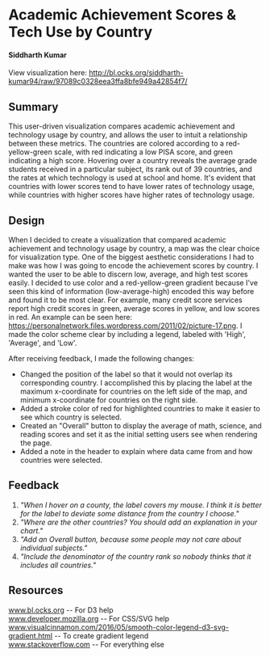 
<h1> Academic Achievement Scores & Tech Use by Country </h1>
<h4> Siddharth Kumar </h4>

View visualization here:
http://bl.ocks.org/siddharth-kumar94/raw/97089c0328eea3ffa8bfe949a42854f7/

<h2> Summary </h2>

This user-driven visualization compares academic achievement and technology usage by country, and allows the user to intuit a relationship between these metrics. The countries are colored according to a red-yellow-green scale, with red indicating a low PISA score, and green indicating a high score. Hovering over a country reveals the average grade students received in a particular subject, its rank out of 39 countries, and the rates at which technology is used at school and home. It's evident that countries with lower scores tend to have lower rates of technology usage, while countries with higher scores have higher rates of technology usage.

<h2> Design </h2>

When I decided to create a visualization that compared academic achievement and technology usage by country, a map was the clear choice for visualization type. One of the biggest aesthetic considerations I had to make was how I was going to encode the achievement scores by country. I wanted the user to be able to discern low, average, and high test scores easily. I decided to use color and a red-yellow-green gradient because I've seen this kind of information (low-average-high) encoded this way before and found it to be most clear. For example, many credit score services report high credit scores in green, average scores in yellow, and low scores in red. An example can be seen here: https://personalnetwork.files.wordpress.com/2011/02/picture-17.png. I made the color scheme clear by including a legend, labeled with 'High', 'Average', and 'Low'.

After receiving feedback, I made the following changes:
<ul>
    <li> Changed the position of the label so that it would not overlap its corresponding country. I accomplished this by placing the label at the maximum x-coordinate for countries on the left side of the map, and minimum x-coordinate for countries on the right side.
    </li>
    <li> Added a stroke color of red for highlighted countries to make it easier to see which country is selected.
    </li>
    <li> Created an "Overall" button to display the average of math, science, and reading scores and set it as the initial setting users see when rendering the page.
    </li>
    <li> Added a note in the header to explain where data came from and how countries were selected. </li>
</ul>

<h2> Feedback </h2>

<ol>

<li><i>"When I hover on a county, the label covers my mouse. I think it is better for the label to deviate some distance from the country I choose."</i></li>
<li><i>"Where are the other countries? You should add an explanation in your chart."</i></li>
<li><i> "Add an Overall button, because some people may not care about individual subjects." </i></li>
<li><i> "Include the denominator of the country rank so nobody thinks that it includes all countries."</i></li>
</ol>

<h2> Resources </h2>

www.bl.ocks.org -- For D3 help
<br>
www.developer.mozilla.org -- For CSS/SVG help
<br>
www.visualcinnamon.com/2016/05/smooth-color-legend-d3-svg-gradient.html -- To create gradient legend
<br>
www.stackoverflow.com -- For everything else


```python

```
